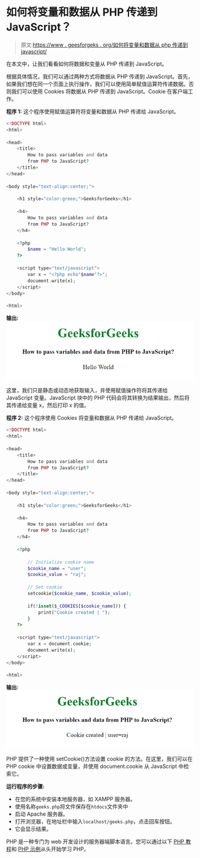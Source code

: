 # 如何将变量和数据从 PHP 传递到 JavaScript？

> 原文:[https://www . geesforgeks . org/如何将变量和数据从 php 传递到 javascript/](https://www.geeksforgeeks.org/how-to-pass-variables-and-data-from-php-to-javascript/)

在本文中，让我们看看如何将数据和变量从 PHP 传递到 JavaScript。

根据具体情况，我们可以通过两种方式将数据从 PHP 传递到 JavaScript。首先，如果我们想在同一个页面上执行操作，我们可以使用简单赋值运算符传递数据。否则我们可以使用 Cookies 将数据从 PHP 传递到 JavaScript。Cookie 在客户端工作。

**程序 1:** 这个程序使用赋值运算符将变量和数据从 PHP 传递给 JavaScript。

```php
<!DOCTYPE html>
<html>

<head>
    <title>
        How to pass variables and data
        from PHP to JavaScript?
    </title>
</head>

<body style="text-align:center;">

    <h1 style="color:green;">GeeksforGeeks</h1>

    <h4>
        How to pass variables and data
        from PHP to JavaScript?
    </h4>

    <?php
        $name = "Hello World";
    ?>

    <script type="text/javascript">
        var x = "<?php echo"$name"?>";
        document.write(x);
    </script>
</body>

<html>
```

**输出:**
![](img/df2c2caa7e0595432e8ea1d2b62957d3.png)

这里，我们只是静态或动态地获取输入，并使用赋值操作符将其传递给 JavaScript 变量。JavaScript 块中的 PHP 代码会将其转换为结果输出，然后将其传递给变量 x，然后打印 x 的值。

**程序 2:** 这个程序使用 Cookies 将变量和数据从 PHP 传递给 JavaScript。

```php
<!DOCTYPE html>
<html>

<head>
    <title>
        How to pass variables and data
        from PHP to JavaScript?
    </title>
</head>

<body style="text-align:center;">

    <h1 style="color:green;">GeeksforGeeks</h1>

    <h4>
        How to pass variables and data
        from PHP to JavaScript?
    </h4>

    <?php

        // Initialize cookie name
        $cookie_name = "user";
        $cookie_value = "raj";

        // Set cookie
        setcookie($cookie_name, $cookie_value);

        if(!isset($_COOKIES[$cookie_name])) {
            print("Cookie created | ");
        }
    ?>

    <script type="text/javascript">
        var x = document.cookie;
        document.write(x);
    </script>
</body>

<html>
```

**输出:**
![](img/c105da8678d91f93ebb3e7c27e2f23de.png)

PHP 提供了一种使用 setCookie()方法设置 cookie 的方法。在这里，我们可以在 PHP cookie 中设置数据或变量，并使用 document.cookie 从 JavaScript 中检索它。

**运行程序的步骤:**

*   在您的系统中安装本地服务器，如 XAMPP 服务器。
*   使用名称`geeks.php`将文件保存在`htdocs`文件夹中
*   启动 Apache 服务器。
*   打开浏览器，在地址栏中输入`localhost/geeks.php`，点击回车按钮。
*   它会显示结果。

PHP 是一种专门为 web 开发设计的服务器端脚本语言。您可以通过以下 [PHP 教程](https://www.geeksforgeeks.org/php-tutorials/)和 [PHP 示例](https://www.geeksforgeeks.org/php-examples/)从头开始学习 PHP。